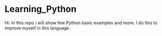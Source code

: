 # Learning_Python
Hi. In this repo i will show few Python basic examples and more. I do this to improve myself in this language.
